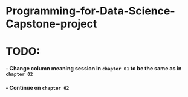 # Programming-for-Data-Science-Capstone-project
 
# TODO:

#### - Change column meaning session in `chapter 01` to be the same as in `chapter 02`

#### - Continue on `chapter 02`
